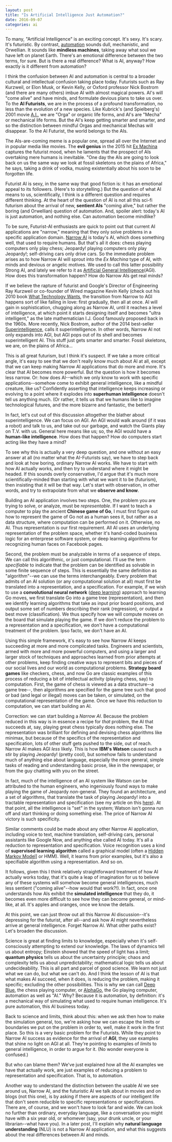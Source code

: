 ```yaml
---
layout: post
title: "Is Artificial Intelligence Just Automation?"
date: 2016-09-07
categories: ai
---
```

 
To many, "Artificial Intelligence" is an exciting concept.  It's sexy.  It's scary.  It's futuristic.  By contrast, [automation](https://en.wikipedia.org/wiki/Automation) sounds dull, mechanistic, and Orwellian.  It sounds like **mindless machines**, taking away what soul we have left on planet Earth.  There's an emotional difference between the two terms, for sure.  But is there a real difference?  What is AI, anyway?  How exactly is it different from automation?
 
I think the confusion between AI and automation is central to a broader cultural and intellectual confusion taking place today.  Futurists such as Ray Kurzweil, or Elon Musk, or Kevin Kelly, or Oxford professor Nick Bostrom (and there are many others) imbue AI with almost magical powers.  AI's will "come alive" and have minds, and formulate devious plans to take us over.  To the **AI Futurists**, we are in the process of a profound transformation, no less than the evolution of a new species.  Like Kubrick's (and Spielberg's) 2001 movie [A.I.](http://www.imdb.com/title/tt0212720/), we are "Orga" or organic life forms, and AI's are "Mecha" or mechanical life forms.  But the AI's keep getting smarter and smarter, and so the distinction between mindful Orgas and mechanical Mechas will disappear.  To the AI Futurist, the world belongs to the AIs.   
 
The AIs-are-coming meme is a popular one, spread all over the Internet and in popular media like movies.  The **evil genius** in the 2015 hit [Ex Machina](http://www.imdb.com/title/tt0470752/) captures the futurist mood, when he laments that the prospect of AIs overtaking mere humans is inevitable.  "One day the AIs are going to look back on us the same way we look at fossil skeletons on the plains of Africa," he says, taking a drink of vodka, musing existentially about his soon to be forgotten life.
 
Futurist AI is sexy, in the same way that good fiction is:  it has an emotional appeal to its followers.  (Here's to storytelling.)  But the question of what AI means to us, scientifically, I think is a different question and requires different thinking.  At the heart of the question of AI is not all this sci-fi futurism about the arrival of new, **sentient AIs** "coming alive," but rather the boring (and Orwellian) question of automation.  And, spoiler alert:  today's AI is just automation, and nothing else.  Can automation become mindlike?
 
To be sure, Futurist-AI enthusiasts are quick to point out that current AI applications are "narrow," meaning that they only solve problems in a specific application domain.  [Narrow AI](https://techcrunch.com/2015/01/31/narrow-ai-cant-do-that-or-can-it/) is today's AI, which does something well, that used to require humans.  But that's all it does:  chess playing computers only play chess; Jeopardy! playing computers only play Jeopardy!; self-driving cars only drive cars.  So the immediate problem arises as to how Narrow AI will sprout into the _Ex Machina_ type of AI, with minds and devious or angelic motives.  We used to call this latter possibility Strong AI, and lately we refer to it as [Artificial General Intelligence](https://en.wikipedia.org/wiki/Artificial_general_intelligence)(AGI).  How does this transformation happen?  How do Narrow AIs get real minds?
 
If we believe the rapture of futurist and Google's Director of Engineering Ray Kurzweil or co-founder of Wired magazine Kevin Kelly (check out his 2010 book [What Technology Wants](https://www.amazon.com/What-Technology-Wants-Kevin-Kelly/dp/0143120174), the transition from Narrow to AGI happens sort of like falling in love:  first gradually, then all at once.  AI will gain in sophistication, chugging along as Narrow AI, until it reaches a level of intelligence, at which point it starts designing itself and becomes "ultra intelligent," as the late mathematician I.J. Good famously proposed back in the 1960s.  More recently, Nick Bostrom, author of the 2014 best-seller [Superintelligence](https://www.amazon.com/Superintelligence-Dangers-Strategies-Nick-Bostrom/dp/0198739834/ref=sr_1_1?s=books&ie=UTF8&qid=1473299386&sr=1-1&keywords=Superintelligence), calls it superintelligence.  In other words, Narrow AI not only expands into AGI, but AGI pops out of its shell and becomes superintelligent AI.  This stuff just gets smarter and smarter.  Fossil skeletons, we are, on the plains of Africa...
 
This is all great futurism, but I think it's suspect.  If we take a more critical angle, it's easy to see that we don't really know much about AI at all, except that we can keep making Narrow AI applications that do more and more.  It's clear that AI becomes more powerful.  But the question is how it becomes less narrow.  Or:  how does AI--which we only know to work with specific applications--somehow come to exhibit general intelligence, like a mindful creature, like us?  Confidently asserting that intelligence keeps increasing or evolving to a point where it explodes into **superhuman intelligence** doesn't tell us anything much.  (Or rather, it tells us that we humans like to imagine technological futures, and the more bizarre and fantastic, the better!)
 
 In fact, let's cut out of this discussion altogether the blather about superintelligence.  We can focus on AGI.  An AGI would walk around (if it was a robot) and talk to us, and take out our garbage, and watch the Giants play on T.V. with us.  General here means like us; so, the AGI would have a **human-like intelligence**.  How does that happen?  How do computers start acting like they have a mind?
 
 To see why this is actually a very deep question, and one without an easy answer at all (no matter what the AI-Futurists say), we have to step back and look at how boring, ordinary Narrow AI works. We have to start with how AI actually works, and then try to understand where it might be headed.  If this sounds overly conservative, I'd argue that it's much more scientifically-minded than starting with what we want it to be (futurism), then insisting that it will be that way.  Let's start with observation, in other words, and try to extrapolate from what we **observe and know**.
 
 Building an AI application involves two steps.  One, the problem you are trying to solve, or analyze, must be _representable_.  If I want to teach a computer to play the ancient **Chinese game of Go**, I must first figure out how to represent the game of Go not as a human sees it, but rather as a data structure, where computation can be performed on it.  Otherwise, no AI.  Thus representation is our first requirement.  All AI uses an underlying representation of the problem space, whether it's hand-coded business logic for an enterprese software system, or deep learning algorithms for recognizing human faces on Facebook pages.
 
 Second, the problem must be analyzable in terms of a sequence of steps.  We can call this algorithmic, or just computational.  I'll use the term _specifiable_ to indicate that the problem can be identified as solvable in some finite sequence of steps.  This is essentially the same definition as "algorithm"--we can use the terms interchangeably.  Every problem that admits of an AI solution (or any computational solution at all) must first be translated into a representation, and a specification.  For example, if we wish to use a **convolutional neural network** ([deep learning](http://www.kdnuggets.com/2016/01/seven-steps-deep-learning.html)) approach to learning Go moves, we first translate Go into a game tree (representation), and then we identify learning algorithms that take as input prior board positions, and output some set of numbers describing their rank (regression), or output a best move (classification).  We thus specify how we will compute moves on the board that simulate playing the game.  If we don't reduce the problem to a representation and a specification, we don't have a computational treatment of the problem.  Ipso facto, we don't have an AI.
 
 Using this simple framework, it's easy to see how Narrow AI keeps succeeding at more and more complicated tasks.  Engineers and scientists, armed with more and more powerful computers, and using a larger and larger stock of techniques and approaches learned from prior attempts at other problems, keep finding creative ways to represent bits and pieces of our social lives and our world as computational problems.  **Strategy board games** like checkers, chess, and now Go are classic examples of this process of reducing a bit of intellectual activity (playing chess, say) to computation.  First, the game of chess is viewed as a data structure--a game tree--, then algorithms are specified for the game tree such that good or bad (and legal or illegal) moves can be taken, or simulated, on the computational representation of the game.  Once we have this reduction to computation, we can start building an AI.
 
 Correction:  we can start building a _Narrow AI_.  Because the problem reduced in this way is in essence a recipe for _that_ problem, the AI that succeeds at, say, playing great chess typically does nothing else.  The representation was brilliant for defining and devising chess algorithms like minimax, but because of the specifics of the representation and specification, lots of other stuff gets pushed to the side, out of reach.  Narrow AI makes AGI _less_ likely.  This is how **IBM's Watson** caused such a stir by playing Jeopardy! (pretty cool), but somehow fails to understand much of anything else about language, especially the more general, simple tasks of reading and understanding basic prose, like in the newspaper, or from the guy chatting with you on the street.
 
 In fact, much of the intelligence of an AI system like Watson can be attributed to the human engineers, who ingeniously found ways to make playing the game of Jeopardy _non_-general.  They found an architecture, and a set of algorithms, that translate the task of playing Jeopardy! into a tractable representation and specification (see my article on this [here](http://www.thebestschools.org/magazine/watson-computer-plays-jeopardy/)).  At that point, all the intelligence is "set" in the system; Watson isn't gonna run off and start thinking or doing something else.  The price of Narrow AI victory is such specificity.
 
 Similar comments could be made about any other Narrow AI application, including voice to text, machine translation, self-driving cars, personal assistants like Google Now, and anything else called AI today.  It's all a reduction to representation and specification.  Voice recognition uses a kind of **supervised learning algorithm** called a graphical model (often a [Hidden Markov Model](https://en.wikipedia.org/wiki/Hidden_Markov_model)] or HMM).  Well, it learns from prior examples, but it's also a specifiable algorithm using a representation.  And so on.
 
 It follows, given this I think relatively straightforward treatment of how AI actually works today, that it's quite a leap of imagination for us to believe any of these systems will somehow become general intelligences, much less sentient ("coming alive"--how would that work?!).  In fact, once one understands how AIs exhibit the **simulated intelligence** that they do, it becomes even more difficult to see how they can become general, or mind-like, at all.  It's apples and oranges, once we know the details.
 
 At this point, we can just throw out all this Narrow AI discussion--it's depressing for the futurist, after all--and ask how AI might nevertheless arrive at general intelligence.  Forget Narrow AI.  What other paths exist?  Let's broaden the discussion.
 
 Science is great at finding limits to knowledge, especially when it's self-consciously attempting to extend our knowledge.  The laws of dynamics tell us about entropy; Einstein showed that the speed of light has a limit; **quantum physics** tells us about the uncertainty principle; chaos and complexity tells us about unpredictability; mathematical logic tells us about undecideability.  This is all part and parcel of good science.  We learn not just what we can do, but what we can't do.  And I think the lesson of AI is that what makes AI succeed, when it does, is reducing the problem, making it specific; excluding the other possibilities.  This is why we can call [Deep Blue](https://en.wikipedia.org/wiki/Deep_Blue_(chess_computer)), the chess playing computer, or [AlphaGo](https://en.wikipedia.org/wiki/AlphaGo), the Go playing computer, automation as well as "AI."  Why?  Because it is automation, by definition:  it's a mechanical way of simulating what used to require human intelligence.  It's pure automation, this AI business today.

Back to science and limits, think about this:  when we ask then how to make the simulation general, too, we're asking how we can escape the limits or boundaries we put on the problem in order to, well, make it work in the first place.  So this is a very basic problem for the Futurists.  While they point to Narrow AI success as evidence for the arrival of **AGI**, they use examples that shine no light on AGI at all.  They're pointing to examples of _limits_ to general intelligence, in order to argue for it.  (No wonder everyone is confused.)

But who can blame them?  We've just explained how all the AI examples we have that actually work, are just examples of reducing a problem to representation and specification.  That is, to automation.
 
 Another way to understand the distinction between the usable AI we see around us, Narrow AI, and the futuristic AI we talk about in movies and on blogs (not this one), is by asking if there are aspects of our intelligent life that don't seem reducible to specific representations or specifications.  There are, of course, and we won't have to look far and wide.  We can look no further than ordinary, everyday language, like a conversation you might have with a six year old, or whomever (say, your drunk uncle, or your librarian--what have you).  In a later post, I'll explain why **natural language understanding** (NLU) is not a Narrow AI application, and what this suggests about the real differences between AI and minds.
 
 
 
 
